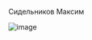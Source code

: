 Сидельников Максим

![image](https://github.com/user-attachments/assets/a67e87e3-5ab4-4daa-bcb6-6e8aa95a66f4)
